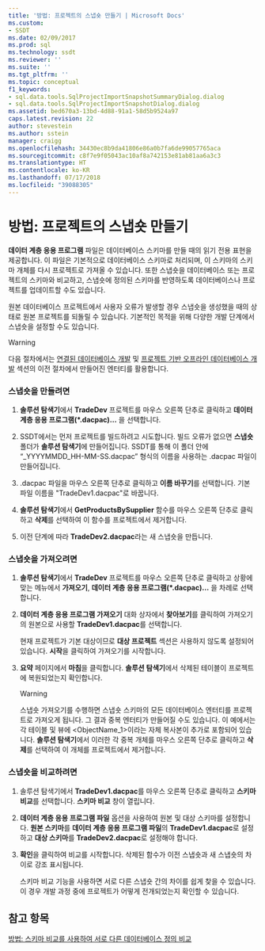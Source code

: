 ```yaml
---
title: '방법: 프로젝트의 스냅숏 만들기 | Microsoft Docs'
ms.custom:
- SSDT
ms.date: 02/09/2017
ms.prod: sql
ms.technology: ssdt
ms.reviewer: ''
ms.suite: ''
ms.tgt_pltfrm: ''
ms.topic: conceptual
f1_keywords:
- sql.data.tools.SqlProjectImportSnapshotSummaryDialog.dialog
- sql.data.tools.SqlProjectImportSnapshotDialog.dialog
ms.assetid: bed670a3-13bd-4d88-91a1-58d5b9524a97
caps.latest.revision: 22
author: stevestein
ms.author: sstein
manager: craigg
ms.openlocfilehash: 34430ec8b9da41806e86a0b7fa6de99057765aca
ms.sourcegitcommit: c8f7e9f05043ac10af8a742153e81ab81aa6a3c3
ms.translationtype: HT
ms.contentlocale: ko-KR
ms.lasthandoff: 07/17/2018
ms.locfileid: "39088305"
---
```

# <a name="how-to-create-a-snapshot-of-a-project"></a>방법: 프로젝트의 스냅숏 만들기
**데이터 계층 응용 프로그램** 파일은 데이터베이스 스키마를 만들 때의 읽기 전용 표현을 제공합니다. 이 파일은 기본적으로 데이터베이스 스키마로 처리되며, 이 스키마의 스키마 개체를 다시 프로젝트로 가져올 수 있습니다. 또한 스냅숏을 데이터베이스 또는 프로젝트의 스키마와 비교하고, 스냅숏에 정의된 스키마를 반영하도록 데이터베이스나 프로젝트를 업데이트할 수도 있습니다.  
  
원본 데이터베이스 프로젝트에서 사용자 오류가 발생할 경우 스냅숏을 생성했을 때의 상태로 원본 프로젝트를 되돌릴 수 있습니다. 기본적인 목적을 위해 다양한 개발 단계에서 스냅숏을 설정할 수도 있습니다.  
  
> [!WARNING]  
> 다음 절차에서는 [연결된 데이터베이스 개발](../ssdt/connected-database-development.md) 및 [프로젝트 기반 오프라인 데이터베이스 개발](../ssdt/project-oriented-offline-database-development.md) 섹션의 이전 절차에서 만들어진 엔터티를 활용합니다.  
  
### <a name="to-create-a-snapshot"></a>스냅숏을 만들려면  
  
1.  **솔루션 탐색기**에서 **TradeDev** 프로젝트를 마우스 오른쪽 단추로 클릭하고 **데이터 계층 응용 프로그램(\*.dacpac)…** 을 선택합니다.  
  
2.  SSDT에서는 먼저 프로젝트를 빌드하려고 시도합니다. 빌드 오류가 없으면 **스냅숏** 폴더가 **솔루션 탐색기**에 만들어집니다. SSDT를 통해 이 폴더 안에 “<Project Name>_YYYYMMDD_HH-MM-SS.dacpac” 형식의 이름을 사용하는 .dacpac 파일이 만들어집니다.  
  
3.  .dacpac 파일을 마우스 오른쪽 단추로 클릭하고 **이름 바꾸기**를 선택합니다. 기본 파일 이름을 "TradeDev1.dacpac"로 바꿉니다.  
  
4.  **솔루션 탐색기**에서 **GetProductsBySupplier** 함수를 마우스 오른쪽 단추로 클릭하고 **삭제**를 선택하여 이 함수를 프로젝트에서 제거합니다.  
  
5.  이전 단계에 따라 **TradeDev2.dacpac**라는 새 스냅숏을 만듭니다.  
  
### <a name="to-import-a-snapshot"></a>스냅숏을 가져오려면  
  
1.  **솔루션 탐색기**에서 **TradeDev** 프로젝트를 마우스 오른쪽 단추로 클릭하고 상황에 맞는 메뉴에서 **가져오기**, **데이터 계층 응용 프로그램(\*.dacpac)…** 을 차례로 선택합니다.  
  
2.  **데이터 계층 응용 프로그램 가져오기** 대화 상자에서 **찾아보기**를 클릭하여 가져오기의 원본으로 사용할 **TradeDev1.dacpac**를 선택합니다.  
  
    현재 프로젝트가 기본 대상이므로 **대상 프로젝트** 섹션은 사용하지 않도록 설정되어 있습니다. **시작**을 클릭하여 가져오기를 시작합니다.  
  
3.  **요약** 페이지에서 **마침**을 클릭합니다. **솔루션 탐색기**에서 삭제된 테이블이 프로젝트에 복원되었는지 확인합니다.  
  
    > [!WARNING]  
    > 스냅숏 가져오기를 수행하면 스냅숏 스키마의 모든 데이터베이스 엔터티를 프로젝트로 가져오게 됩니다. 그 결과 중복 엔터티가 만들어질 수도 있습니다. 이 예에서는 각 테이블 및 뷰에 <ObjectName_1>이라는 자체 복사본이 추가로 포함되어 있습니다. **솔루션 탐색기**에서 이러한 각 중복 개체를 마우스 오른쪽 단추로 클릭하고 **삭제**를 선택하여 이 개체를 프로젝트에서 제거합니다.  
  
### <a name="to-compare-snapshots"></a>스냅숏을 비교하려면  
  
1.  솔루션 탐색기에서 **TradeDev1.dacpac**를 마우스 오른쪽 단추로 클릭하고 **스키마 비교**를 선택합니다. **스키마 비교** 창이 열립니다.  
  
2.  **데이터 계층 응용 프로그램 파일** 옵션을 사용하여 원본 및 대상 스키마를 설정합니다. **원본 스키마**를 **데이터 계층 응용 프로그램 파일**의 **TradeDev1.dacpac**로 설정하고 **대상 스키마**를 **TradeDev2.dacpac**로 설정해야 합니다.  
  
3.  **확인**을 클릭하여 비교를 시작합니다. 삭제된 함수가 이전 스냅숏과 새 스냅숏의 차이로 강조 표시됩니다.  
  
    스키마 비교 기능을 사용하면 서로 다른 스냅숏 간의 차이를 쉽게 찾을 수 있습니다. 이 경우 개발 과정 중에 프로젝트가 어떻게 전개되었는지 확인할 수 있습니다.  
  
## <a name="see-also"></a>참고 항목  
[방법: 스키마 비교를 사용하여 서로 다른 데이터베이스 정의 비교](../ssdt/how-to-use-schema-compare-to-compare-different-database-definitions.md)  
  
